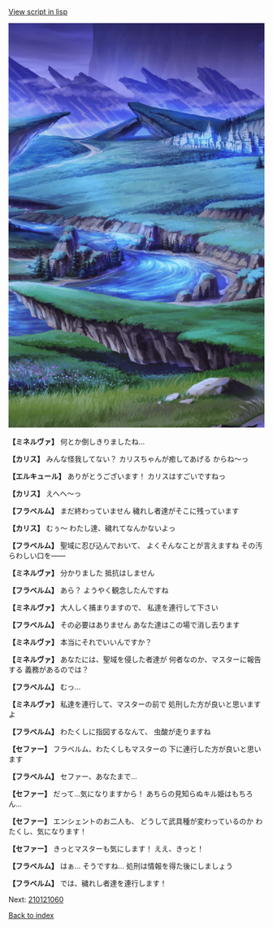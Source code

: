 [View script in lisp](../scripts/210121053.txt)

![plain_night.png](../images/backgrounds/plain_night.png)

**【ミネルヴァ】**
何とか倒しきりましたね…

**【カリス】**
みんな怪我してない？
カリスちゃんが癒してあげる
からね～っ

**【エルキュール】**
ありがとうございます！
カリスはすごいですねっ

**【カリス】**
えへへ～っ

**【フラベルム】**
まだ終わっていません
穢れし者達がそこに残っています

**【カリス】**
むぅ～
わたし達、穢れてなんかないよっ

**【フラベルム】**
聖域に忍び込んでおいて、
よくそんなことが言えますね
その汚らわしい口を――

**【ミネルヴァ】**
分かりました
抵抗はしません

**【フラベルム】**
あら？
ようやく観念したんですね

**【ミネルヴァ】**
大人しく捕まりますので、
私達を連行して下さい

**【フラベルム】**
その必要はありません
あなた達はこの場で消し去ります

**【ミネルヴァ】**
本当にそれでいいんですか？

**【ミネルヴァ】**
あなたには、聖域を侵した者達が
何者なのか、マスターに報告する
義務があるのでは？

**【フラベルム】**
むっ…

**【ミネルヴァ】**
私達を連行して、マスターの前で
処刑した方が良いと思いますよ

**【フラベルム】**
わたくしに指図するなんて、
虫酸が走りますね

**【セファー】**
フラベルム、わたくしもマスターの
下に連行した方が良いと思います

**【フラベルム】**
セファー、あなたまで…

**【セファー】**
だって…気になりますから！
あちらの見知らぬキル姫はもちろん…

**【セファー】**
エンシェントのお二人も、
どうして武具種が変わっているのか
わたくし、気になります！

**【セファー】**
きっとマスターも気にします！
ええ、きっと！

**【フラベルム】**
はぁ…
そうですね…
処刑は情報を得た後にしましょう

**【フラベルム】**
では、穢れし者達を連行します！

Next: [210121060](210121060.md)

[Back to index](index.md)
